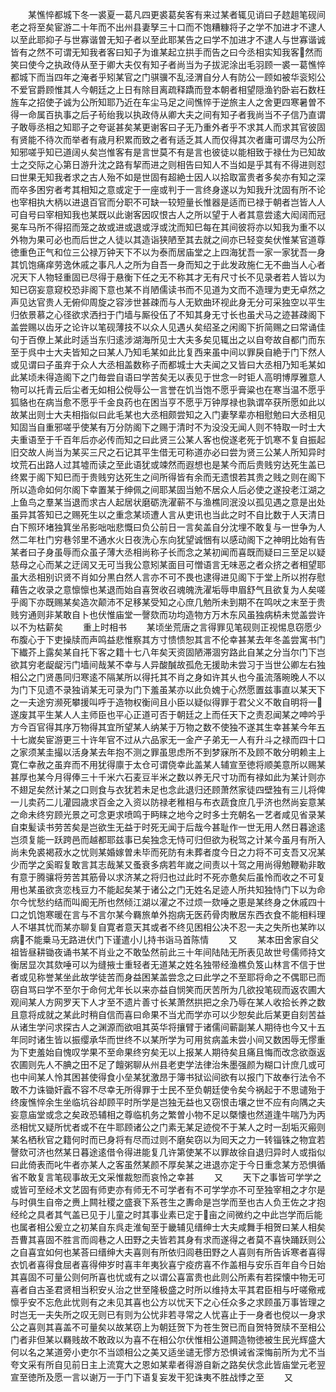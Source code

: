 <!-- { "loadSidebar": true } -->
　　某憔悴都城下冬一裘夏一葛凡四更裘葛矣客有来过某者辄见诮曰子趑趄笔砚间老之将至矣宦游二十年而不出州县妻孥三十口而不饱糟糠将子之学不加进才不逮人以至此耶抑子与世寡谐曽无知子者以至此耶某告之曰学不加进才不逮人与世寡谐诚皆有之然不可谓无知我者客曰知子为谁某起立拱手而告之曰今丞相实知我客然而笑曰使今之执政侍从至于卿大夫仅有知子者尚当为子拔泥涂出毛羽顾一裘一葛憔悴都城下而当四年之淹者乎矧某官之门骐骥不乱泾渭自分人有防公一顾如被华衮矧公不爱官爵顾惟其人今朝廷之上日有除目离疏释蹻而登本朝者相望隠渔钓卧岩石数枉旌车之招使子诚为公所知耶乃近在车尘马足之间憔悴于逆旅主人之舍更四寒暑曽不得一命属百执事之后子茍绐我以执政侍从卿大夫之间有知子者我尚当不子信乃直谓子敢辱丞相之知耶子之夸诞甚矣某更谢客曰子无乃重外者乎不求其人而求其官彼固有贤能不待次而举者有歳月积累而致之者有适乏其人而仅得其次者庸可谓尽为公所知邪嗟乎知已道阔乆矣岂惟客有是言世莫不有是言也彼徒以能相致于禄仕为已知故士之交际之心第日游升沈之路有挈而进之则相告曰知人不当如是乎其有不得进则怼曰世果无知我者求之古人殆不如是世固有超絶士因人以拾取富贵者多矣亦有知之深而卒多困穷者考其相知之意或定于一座或判于一言终身遂以为知我升沈固有所不论也宰相执大柄以进退百官而分职不可缺一较短量长惟器是适而已禄于朝者岂皆人人可自号曰宰相知我也某既以此谢客因叹恨古人之所以望于人者其意尝逺大闳阔而冠冕车马所不得招而笼之故或进或退或浮或沈而知巳每在其间彼将亦以知我为重不以外物为果可必也而后世之人徒以其造诣狭陋至其去就之间亦已轻变矣伏惟某官道尊徳重色正气和位三公禄万钟天下不以为泰而居庙堂之上四海犹吾一家一家犹吾一身其饥饱痛痒劳逸休戚之事凡人之所为自吾一身而知之于此发政施仁无不曲当人心者况天下人物轻重固已尽得于悬衡下任之无不称其才无有尺寸长不见录者若人皆以为知已窃妄意窥校恐非阁下意也某不肖陋儒读书而不见道为文而不造理为吏无卓然之声见达官贵人无俯仰周旋之容涉世甚疎而与人无欵曲环视此身无分可采独空以平生归依景慕之心径欲求洒扫于门墙与厮役伍了不知其身无寸长也虽犬马之迹甚疎阁下盖尝赐以齿牙之论许以笔砚薄技不以众人见遇乆矣绍圣之闲阁下折简赐之曰常诵佳句于百僚上某此时适当东归逺涉湖海所见士大夫多矣见辄出之以自夸故自都门而东至于呉中士大夫皆知之曰某人乃知毛某如此比复西来虽中间以罪戾自絶于门下然人或见谓曰子虽弃于众人大丞相盖数称子而都城士大夫闻之又皆曰大丞相乃知毛某如此某顷未得造阁下之门毎尝自语曰学苦矣无以表见于世念一时钜人高明博厚雅意人物可以托青云后尘者无如相公傥辱公一言誉在饥当饱不愿乎膏粱也在寒当温不愿乎狐貉也在病当愈不愿乎千金良药也在困当亨不愿乎万钟厚禄也孰谓卒获所愿如此以故某出则士大夫相指似曰此毛某也大丞相颇尝知之入门妻孥辈亦相慰勉曰大丞相见知固当自重邪嗟乎使某有万分防阁下之赐于清时不为没没无闻人则不特取一时士大夫重语至于千百年后亦必传而知之曰此贤三公某人客也傥遂老死于饥寒不复自振起旧交故人尚当为某买三尺之石记其平生借无可称道亦必曰尝为贤三公某人所知异时坟荒石出路人过其墟而读之至此语犹或竦然而遐想也是某今而后贵贱穷达死生盖已终累于阁下知巳而于贵贱穷达死生之间所得皆有余而无遗恨若其贵之贱之则在阁下所以造命如何尔阁下幸置某于绅佩之间耶某固当勉不居众人后必使之遂投老江湖之上鱼鸟之羣某当退而求古人起居状磨砺洗濯蕲不与渔樵同泯没以孤见遇之意是出处虽异其答知已之赐死生以之重念某顷遭人言从吏讯也当此之时不自比数于人天清日白下照环堵独箕坐吊影咄咄悲慨曰负公前日一言矣盖自分沈埋不敢复与一世争为人然二年杜门穷巷邻里不通水火日夜洗心东向犹望诚悃有以感动阁下之神明比始有告某者曰子身虽辱而众虽子薄大丞相尚称子长而念之某初闻而喜既而疑曰三至足以疑慈母之心而某之迂阔又无可当我公意矧某面目可憎语言无味恶之者众挤之者相望耶虽大丞相别识贤不肖如分黒白然人言亦不可不畏也逮得进见阁下于堂上所以拊存慰藉告之收录之意懔懔也某退而始自喜贺收召魂魄洗濯垢辱申眉舒气且欲复为人矣嗟乎阁下亦既赐某矣造次颠沛不足移某受知之心庶几勉所未到期不在鸣吠之末至于贵贱穷通则非某敢自卜也伏惟庙堂一謦欬而功均造物方万木东风虽独病枿未觉盖尝许以不为枯薪矣
　　重上时相书
　　某顷坐荒唐之言得罪见笔砚则正视惕息窃愿少布腹心于下吏操牍而声鸣益悲惟察其方寸愦愦恕其言不伦幸甚某去年冬盖尝寓书门下纎芥上露矣某自托下客之籍十七八年矣天资固陋滞涸穷路此自某之分当尔门下岂欲其穷老龊龊污门墙间哉某不幸与人异酸醎故孤危无援助未尝习于当世公卿左右独相公之门贤愚同归寒逺不隔某所以得托其不肖之身如许其乆也今虽流落晼晚人不以为门下见遗不录独诮某无可录为门下羞虽某亦以此负媿于心然愿置兹事直以某天下之一夫途穷濒死攀援叫呼于造物权衡间且小臣以疑似得罪于君父义不敢自明将一遂废其平生某人人主师臣也平心正道可否于朝廷之上而任天下之责忍闻某之呻吟乎方今百官得其序万物得其宜所望某人纳某于万物之数不使独不遂其生幸甚某今年五十七嵗矣宦游更三十许年官不过从六品家无一金产子弟无一人有升斗之禄而四十口之家须某圭撮以活身某去年抱不测之罪虽思虑所不到梦寐所不及顾不敢分明赖主上寛仁幸赦之虽弃而不用犹得廪于太仓可谓侥幸此盖某人辅宣至徳将顺美意所以赐某甚厚也某今月得俸三十千米六石麦豆半米之数以养无尺寸功而有禄如此为某计则亦不翅足矣然计某之口则食与衣犹若未足也念此退归还顾萧然家徒四壁独有三儿将俾一儿卖药二儿灌园歳求百金之入资以防禄老稚相与布衣蔬食庶几乎济也然尚妄意某之命未终穷顾光景之可念更求喷鸣于眄睐之地今之时多士充朝名一艺者咸见省录某自束髪读书劳苦矣是岂欲生无益于时死无闻于后哉今甚耻作一世无用人然日暮途逺岂须复能一跃跨邑而越都耶兹事已矣独念无恃可归但欲为税驾之计某今虽月有所入尚未免裘褐菽水之忧则某婚嫁曽未毕而死防有未葬者度今日之力将不可支吾又况某少而学之奚暇复敢言其志哉某又蚤衰多病若年嵗之间责以十驾之用尚得勉鞭勒非敢有意于腾骧将劳苦其筋骨以求济某之将归也过此时不死亦惫矣后虽怜而收之不可复用也某虽欲贪恋栈豆力不能起矣某于诸公之门无姓名足迹人所共知独恃门下以为命尔今忧愁约结而叫阍无所也然倾江湖以濯之不过烦一欬唾之恵是某终身之休戚四十口之饥饱寒暖在言与不言尔某今羇旅单外抱病无医药骨肉散居东西衣食不能相料理人不堪其忧而某亦聊复自寛者意天其或者不终见困相公决不忍一夫之失所也某昨以病不能乗马无路进伏门下谨遣小儿持书诣马首陈情
　　又
　　某本田舍家自父祖皆昼耕锄夜诵书某不肖业之不敢坠然前此三十年间陆陆无所表见故世号儒师持文衡居显次其欬唾可以为缝掖士重轻者无道某之姓名独带经渔樵负笈山林言不信于世者或见称誉某坐此故学徒苦而身益困某盖尝念之曰此学之不至耶将命之不偶耶已而窃自骂曰学不至尔于命何尤年长以来亦益自悯笑而厌苦所为几欲投笔砚而返农圃大观间某人方网罗天下人才至不遗片善寸长某萧然拱把之余乃辱在某人收拾长养之数且意将成就之某此时稍自信而喜曰命果不当尤而学亦可以少恕矣此后某更自刻苦益从诸生学问求探古人之渊源而欲咀其英华将攘臂于诸儒间蕲副某人期待也今又十五年同时诸生皆以振缨承华而世终不以某所学为可用贫病盖未尝小间又数困辱无憀重为下吏羞始自愧叹学果不至命果终穷矣无以上报某人期待矣且痛且悔而改念欲亟返农圃则先人不腆之田不足了饘粥聊从州县老吏学法律治朱墨强颜为糊口计庶几或可也中间某人怜其困甚使得食小垒某犹激昂于簿书狱讼间欲有以报门下故奉行法令不敢不力诛锄奸蠧不容不尽幸无所得罪于士民不至负朝廷使令矣今祸起于不思谴殆于终废憔悴余生坐临坑谷却顾平时所学是岂独无益也又窃恨击壤之世不应有向隅之夫妄意庙堂或念之矣政恐辅相之尊临机务之繁曽小物不足以槩懐也然道逢牛喘乃为丙丞相忧又疑所忧者或不在牛耶顾诸公之门素无某足迹傥不于某人之时一刮垢灭瘢则某名栖秋官之籍何时而已身将有尽而过则不磨矣窃以为囘天之力一转锱铢之物宜若謦欬可济也然某日暮途逺借令得进能复几许第使某不以罪故徐自退归异时人或指似曰此倚表而叱牛者亦某人之客虽然某颜不厚矣某之进退亦定于今日重念某方恐惧循省不敢复言笔砚事故无文采惟裁恕而哀怜之幸甚
　　又
　　天下之事皆可学学之或皆可至经术文艺固有师吏亦有师无不可学者有不可学学亦不可至独宰相之才尔是与时俱生自帝之赉上闗社稷之盛衰下系苍生之夀命是岂学而至也古人负王佐之才抱经纶之具者其气盖已见于儿童之时其事业素已定于亩之间微约之中此岂学而后能也属者相公爰立之初某自东呉走淮甸至于畿辅见缙绅士大夫咸舞手相贺曰某人相矣吾曹其喜固不胜言而闾巷之人田野之夫皆若其身有求而遂得之者莫不喜快踊跃则公之自喜宜如何也某荅曰缙绅大夫喜则有所依归闾巷田野之人喜则有所告诉寒者喜得衣饥者喜得食屈者喜得伸岁时喜丰年夷狄喜宁疫疠喜不作盖相与安乐百年自今日始其喜固不可量公则何所喜也忧或有之以谓公喜富贵也此则公所素有若探懐中物无可喜者自古圣君贤相当积安乆治之世至隆极盛之时所以维持太平其君臣相与吁嗟儆戒懔乎安不忘危此忧则有之未见其喜也公方以忧天下之心任众多之求顾虽万事皆理之时岂无一夫失所之叹无则已有则为公忧非若寻常之人忧喜止于一身者也傥以一身求公之喜则其喜盖不可量矣以故某窃上为朝廷贺下为苍生贺已而自贺特贺牍不至相公门者非但某以羇贱故不敢政以为喜不在相公尔伏惟相公道闗造物徳被生民光辉盛大何以名之某道旁小吏尔不当颂相公之美又适坐谴无憀方恐惧诫省深悔前所为尤不当夸文采有所自见前日主上流寛大之恩如某辈者得游自新之路矣伏念此皆庙堂元老翌宣至徳所及愿一言以谢万一于门下语复妄发干犯诛夷不胜战悸之至
　　又
